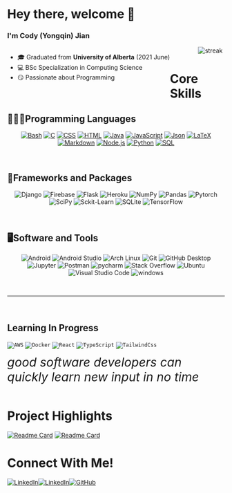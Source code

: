 # Hey there, welcome 👋

### I'm Cody (Yongqin) Jian  

<div>
  <div style="float:left;">
    <ul>
      <li> 🎓 Graduated from <b>University of Alberta</b> (2021 June)  </li>
      <li> 💻 BSc Specialization in Computing Science  </li>
      <li> 😏 Passionate about Programming  </li>
    </ul>
  </div>
  
  <div style="float:right;margin-right:5;"><img alt="streak" src="https://readme-stats-curly210102.vercel.app/api/leetcode?username=PuPuBear" /></div>
</div>



<br>

# Core Skills
## 👨🏻‍💻Programming Languages

<p align=center>
<a href="https://www.gnu.org/software/bash/"><img alt="Bash" src="https://img.shields.io/badge/Bash-121011?style=for-the-badge&logo=gnu-bash&logoColor=white"></a>
<a href="http://www.open-std.org/jtc1/sc22/wg14/"><img alt="C" src="https://custom-icon-badges.herokuapp.com/badge/C-blue?style=for-the-badge&logo=c-in-hexagon&logoColor=white"></a>
<a href="https://www.w3schools.com/css/"><img alt="CSS" src="https://img.shields.io/badge/CSS-1572B6?style=for-the-badge&logo=css3&logoColor=white"></a>
<a href="https://www.w3schools.com/html/"><img alt="HTML" src="https://img.shields.io/badge/HTML-E34F26?style=for-the-badge&logo=html5&logoColor=white"></a>
<a href="https://www.java.com/en/"><img alt="Java" src="https://img.shields.io/badge/Java-007396?style=for-the-badge&logo=java&logoColor=white"></a>
<a href="https://www.javascript.com/"><img alt="JavaScript" src="https://img.shields.io/badge/JavaScript-F7DF1E?style=for-the-badge&logo=javascript&logoColor=black"></a>
<a href="https://www.json.org/json-en.html"><img alt="Json" src="https://img.shields.io/badge/-Json-%23808080?style=for-the-badge&logo=json"></a>
<a href="https://www.latex-project.org/"><img alt="LaTeX" src="https://img.shields.io/badge/LaTeX-008080?style=for-the-badge&logo=LaTeX&logoColor=white"></a>
<a href="https://daringfireball.net/projects/markdown/basics"><img alt="Markdown" src="https://img.shields.io/badge/Markdown-000000?style=for-the-badge&logo=markdown&logoColor=white"></a>
<a href="https://nodejs.org/en/"><img alt="Node.js" src="https://img.shields.io/badge/Node.js-43853D?style=for-the-badge&logo=node.js&logoColor=white"></a>
<a href="https://www.python.org/"><img alt="Python" src="https://img.shields.io/badge/Python-14354C?style=for-the-badge&logo=python&logoColor=white"></a>
<a href="https://www.w3schools.com/sql/"><img alt="SQL" src="https://custom-icon-badges.herokuapp.com/badge/SQL-025E8C?style=for-the-badge&logo=database&logoColor=white"></a>

</p><br>

## 🧰Frameworks and Packages
<p align=center>
<img alt="Django" src="https://img.shields.io/badge/Django-1AD75C?style=for-the-badge&logo=django">
<img alt="Firebase" src="https://img.shields.io/badge/Firebase-C28E0D?style=for-the-badge&logo=firebase">
<img alt="Flask" src="https://img.shields.io/badge/Flask-grey?style=for-the-badge&logo=flask&logoColor=white">
<img alt="Heroku" src="https://img.shields.io/badge/Heroku-430098?style=for-the-badge&logo=heroku&logoColor=white">
<img alt="NumPy" src="https://img.shields.io/badge/Numpy-013243?style=for-the-badge&logo=numpy">
<img alt="Pandas" src="https://img.shields.io/badge/Pandas-150458?style=for-the-badge&logo=pandas&logoColor=white">
<img alt="Pytorch" src="https://img.shields.io/badge/Pytorch-E7E8DE?style=for-the-badge&logo=pytorch">
<!-- <img alt="React" src="https://img.shields.io/badge/React-20232a?style=for-the-badge&logo=react&logoColor=%2361DAFB"> -->
<img alt="SciPy" src="https://img.shields.io/badge/SciPy-8CAAE6?style=for-the-badge&logo=SciPy&logoColor=white">
<img alt="Sckit-Learn" src="https://img.shields.io/badge/Sckit--Learn-F7931E?style=for-the-badge&logo=Scikit-learn&logoColor=white">
<img alt="SQLite" src="https://img.shields.io/badge/-SQLite-659CC1?style=for-the-badge&logo=sqlite">
<img alt="TensorFlow" src="https://img.shields.io/badge/TensorFlow-FF6F00?style=for-the-badge&logo=TensorFlow&logoColor=white">
</p><br>

## 🖥️Software and Tools
<p align=center>
<img alt="Android" src="https://img.shields.io/badge/Android-3DDC84?style=for-the-badge&logo=android&logoColor=white">
<img alt="Android Studio" src="https://img.shields.io/badge/Android%20Studio-green?style=for-the-badge&logo=android-studio&logoColor=white">
<img alt="Arch Linux" src="https://img.shields.io/badge/Linux-FCC624?style=for-the-badge&logo=linux&logoColor=white">
<img alt="Git" src="https://img.shields.io/badge/Git-F05033.svg?style=for-the-badge&logo=git&logoColor=white">
<img alt="GitHub Desktop" src="https://img.shields.io/badge/github desktop-181717?style=for-the-badge&logo=github&logoColor=white">
<img alt="Jupyter" src="https://img.shields.io/badge/Jupyter-F37626.svg?style=for-the-badge&logo=Jupyter&logoColor=white">
<img alt="Postman" src="https://img.shields.io/badge/Postman-FF6C37?style=for-the-badge&logo=postman&logoColor=white">
<img alt="pycharm" src="https://img.shields.io/badge/pycharm-1AD117?style=for-the-badge&logo=pycharm&logoColor=black">
<img alt="Stack Overflow" src="https://img.shields.io/badge/-Stack%20Overflow-FE7A16?style=for-the-badge&logo=stack-overflow&logoColor=white">
<img alt="Ubuntu" src="https://img.shields.io/badge/ubuntu-E95420?style=for-the-badge&logo=ubuntu&logoColor=white">
<img alt="Visual Studio Code" src="https://img.shields.io/badge/Visual%20Studio%20Code-0078d7.svg?style=for-the-badge&logo=visual-studio-code&logoColor=white">
<img alt="windows" src="https://img.shields.io/badge/windows-0078D6?style=for-the-badge&logo=windows&logoColor=white">
</p>

<br>

----
<br>

## Learning In Progress
<code><img alt="AWS" src="https://www.vectorlogo.zone/logos/amazon_aws/amazon_aws-ar21.svg"></code>
<code><img alt="Docker" src="https://www.vectorlogo.zone/logos/docker/docker-ar21.svg"></code>
<code><img alt="React" src="https://www.vectorlogo.zone/logos/reactjs/reactjs-ar21.svg"></code>
<code><img alt="TypeScript" src="https://www.vectorlogo.zone/logos/typescriptlang/typescriptlang-ar21.svg"></code>
<code><img alt="TailwindCss" src="https://www.vectorlogo.zone/logos/tailwindcss/tailwindcss-ar21.svg"></code>


<i style="font-size:2em">good software developers can quickly learn new input in no time</i>
<br>
<br>

# Project Highlights
[![Readme Card](https://github-readme-stats.vercel.app/api/pin/?username=yongqinjian&repo=Bee)](https://github.com/YongqinJian/Bee)
[![Readme Card](https://github-readme-stats.vercel.app/api/pin/?username=yongqinjian&repo=social-distribution)](https://github.com/yongqinjian/social-distribution)

 



# Connect With Me!
[![LinkedIn](https://img.shields.io/badge/LinkedIn-0773EC?logo=linkedin&logoColor=white)](https://linkedin.com/in/yongqin-jian-b788371a2)[![LinkedIn](https://img.shields.io/badge/Gmail-EA4335?logo=gmail&logoColor=white)](mailto:jianyqgo@gmail.com)[![GitHub](https://img.shields.io/badge/github-black?logo=github&logoColor=white)](https://github.com/yongqinjian)

